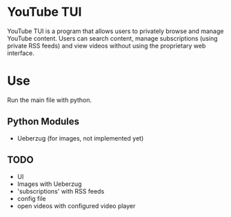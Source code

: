 # YouTube TUI
YouTube TUI is a program that allows users to privately browse and manage
YouTube content. Users can search content, manage subscriptions (using private
RSS feeds) and view videos without using the proprietary web interface.

# Use
Run the main file with python.

## Python Modules
- Ueberzug (for images, not implemented yet)

## TODO
- UI
- Images with Ueberzug
- 'subscriptions' with RSS feeds
- config file
- open videos with configured video player

